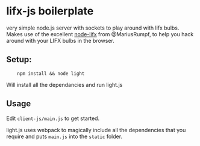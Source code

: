 # lifx-js boilerplate
very simple node.js server with sockets to play around with lifx bulbs. Makes use of the excellent [node-lifx](https://github.com/MariusRumpf/node-lifx) from @MariusRumpf, to help you hack around with your LIFX bulbs in the browser.

## Setup:
```
    npm install && node light
```
Will install all the dependancies and run light.js

## Usage
Edit `client-js/main.js` to get started. 

light.js uses webpack to magically include all the dependencies that you require and puts `main.js` into the `static` folder.
